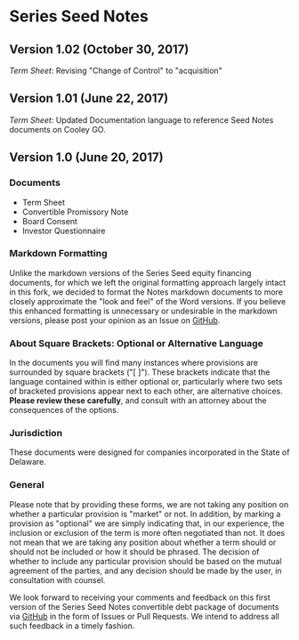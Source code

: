 # Series Seed Notes

## Version 1.02 (October 30, 2017)
_Term Sheet_: Revising "Change of Control" to "acquisition"

## Version 1.01 (June 22, 2017)

_Term Sheet_: Updated Documentation language to reference Seed Notes documents on Cooley GO.

## Version 1.0 (June 20, 2017)

### Documents

- Term Sheet
- Convertible Promissory Note
- Board Consent
- Investor Questionnaire

### Markdown Formatting
Unlike the markdown versions of the Series Seed equity financing documents, for which we left the original formatting approach largely intact in this fork, we decided to format the Notes markdown documents to more closely approximate the "look and feel" of the Word versions. If you believe this enhanced formatting is unnecessary or undesirable in the markdown versions, please post your opinion as an Issue on [GitHub].

### About Square Brackets: Optional or Alternative Language

In the documents you will find many instances where provisions are surrounded by square brackets (\"\[ \]\"). These brackets indicate that the language contained within is either optional or, particularly where two sets of bracketed provisions appear next to each other, are alternative choices. **Please review these carefully**, and consult with an attorney about the consequences of the options.

### Jurisdiction

These documents were designed for companies incorporated in the State of Delaware.

### General
Please note that by providing these forms, we are not taking any position on whether a particular provision is "market" or not.  In addition, by marking a provision as "optional" we are simply indicating that, in our experience, the inclusion or exclusion of the term is more often negotiated than not. It does not mean that we are taking any position about whether a term should or should not be included or how it should be phrased. The decision of whether to include any particular provision should be based on the mutual agreement of the parties, and any decision should be made by the user, in consultation with counsel.

We look forward to receiving your comments and feedback on this first version of the Series Seed Notes convertible debt package of documents via [GitHub] in the form of Issues or Pull Requests. We intend to address all such feedback in a timely fashion.

[GitHub]: https://www.github.com/CooleyLLP/seriesseed/